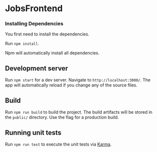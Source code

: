 # JobsFrontend

### Installing Dependencies

You first need to install the dependencies. 

Run `npm install`. 

Npm will automatically install all dependencies.

## Development server
Run `npm start` for a dev server. Navigate to `http://localhost:3000/`. The app will automatically reload if you change any of the source files.

## Build

Run `npm run build` to build the project. The build artifacts will be stored in the `public/` directory. Use the flag for a production build.

## Running unit tests

Run `npm run test` to execute the unit tests via [Karma](https://karma-runner.github.io).

